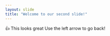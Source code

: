 ```yaml
---
layout: slide
title: "Welcome to our second slide!"
---
```

:+1: This looks great
Use the left arrow to go back!
